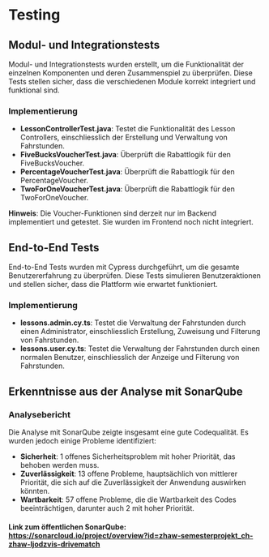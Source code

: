# Testing

## Modul- und Integrationstests

Modul- und Integrationstests wurden erstellt, um die Funktionalität der einzelnen Komponenten und deren Zusammenspiel zu überprüfen. Diese Tests stellen sicher, dass die verschiedenen Module korrekt integriert und funktional sind.

### Implementierung

- **LessonControllerTest.java**: Testet die Funktionalität des Lesson Controllers, einschliesslich der Erstellung und Verwaltung von Fahrstunden.
- **FiveBucksVoucherTest.java**: Überprüft die Rabattlogik für den FiveBucksVoucher.
- **PercentageVoucherTest.java**: Überprüft die Rabattlogik für den PercentageVoucher.
- **TwoForOneVoucherTest.java**: Überprüft die Rabattlogik für den TwoForOneVoucher.

**Hinweis**: Die Voucher-Funktionen sind derzeit nur im Backend implementiert und getestet. Sie wurden im Frontend noch nicht integriert.

## End-to-End Tests

End-to-End Tests wurden mit Cypress durchgeführt, um die gesamte Benutzererfahrung zu überprüfen. Diese Tests simulieren Benutzeraktionen und stellen sicher, dass die Plattform wie erwartet funktioniert.

### Implementierung

- **lessons.admin.cy.ts**: Testet die Verwaltung der Fahrstunden durch einen Administrator, einschliesslich Erstellung, Zuweisung und Filterung von Fahrstunden.
- **lessons.user.cy.ts**: Testet die Verwaltung der Fahrstunden durch einen normalen Benutzer, einschliesslich der Anzeige und Filterung von Fahrstunden.

## Erkenntnisse aus der Analyse mit SonarQube

### Analysebericht

Die Analyse mit SonarQube zeigte insgesamt eine gute Codequalität. Es wurden jedoch einige Probleme identifiziert:

- **Sicherheit**: 1 offenes Sicherheitsproblem mit hoher Priorität, das behoben werden muss.
- **Zuverlässigkeit**: 13 offene Probleme, hauptsächlich von mittlerer Priorität, die sich auf die Zuverlässigkeit der Anwendung auswirken könnten.
- **Wartbarkeit**: 57 offene Probleme, die die Wartbarkeit des Codes beeinträchtigen, darunter auch 2 mit hoher Priorität.

#### Link zum öffentlichen SonarQube: https://sonarcloud.io/project/overview?id=zhaw-semesterprojekt_ch-zhaw-ljodzvis-drivematch
